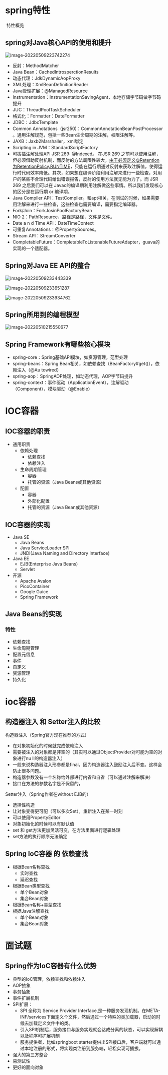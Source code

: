# spring特性

​	特性概览

## spring对Java核心API的使用和提升

![image-20220509223742274](./spring-core/image-20220509223742274.png)

- 反射：MethodMatcher
- Java Bean：CachedIntrosperctionResults
- 动态代理：JdkDynamicAopProxy  
- XML处理：XmlBeanDefinitionReader
- Java管理扩展：@ManagedResource
- Instrumentation：InstrumentationSavingAgent，本地存储字节码做字节码提升
- JUC：ThreadPoolTaskScheduler
- 格式化：Formatter：DateFormatter
- JDBC：JdbcTemplate
- Common Annotations（jsr250)：CommonAnnotationBeanPostProcessor 。通用注解规范，包括一些Bean生命周期的注解，权限注解等。
- JAXB：Jaxb2Marshaller，xml绑定
- Scripting in JVM：StandardScriptFactory
- 可拔插注解处理API JSR 269: @Indexed。
  在JSR 269 之前可以使用注解，但必须借助反射机制，而反射的方法局限性较大，由于必须定义@Retention为RetentionPolicy.RUNTIME，只能在运行期通过反射来获取注解值，使得运行时代码效率降低。其次，如果想在编译阶段利用注解来进行一些检查，对用户的某些不合理代码给出错误报告，反射的使用方法就无能为力了。而 JSR 269 之后我们可以在 Javac的编译期利用注解做这些事情。所以我们发现核心的区分是在运行期 or 编译期。
- Java Compiler API：TestCompiler。和apt相关，在测试的时候，如果需要用注解来进行一些检查，这些检查也需要编译，需要指定编译器。
- Fork/Join：ForkJosinPoolFactoryBean
- NIO 2：PathResource，路径是路径，文件是文件。
- Date a n d Time API：DateTimeContext
- 可重复Annotations：@PropertySources。
- Stream API：StreamConverter
- CompletableFuture：CompletableToListenableFutureAdapter，guava的实现的一个适配器。

## Spring对Java EE API的整合

![image-20220509233443339](./spring-core/image-20220509233443339.png)

![image-20220509233651287](./spring-core/image-20220509233651287.png)

![image-20220509233934762](./spring-core/image-20220509233934762.png)

## Spring所用到的编程模型

![image-20220510215550677](./spring-core/image-20220510215550677.png)

## Spring Framework有哪些核心模块

- spring-core：Spring基础API模块，如资源管理，范型处理
- spring-beans：Spring Bean相关，如依赖查找（BeanFactory#get()），依赖注入（@Au towired）
- spring-aop：SpringAOP处理，如动态代理，AOP字节码提升
- spring-context：事件驱动（ApplicationEvent），注解驱动（Component），模块驱动（@Enable）

# IOC容器

## IOC容器的职责

- 通用职责
  - 依赖处理
    - 依赖查找
    - 依赖注入
  - 生命周期管理
    - 容器
    - 托管的资源（Java Beans或其他资源）
  - 配置
    - 容器
    - 外部化配置
    - 托管的资源（Java Bean或其他资源）

## IOC容器的实现

- Java SE
  - Java Beans
  - Java ServiceLoader SPI
  - JNDI(Java Naming and Directory Interface)
- Java EE
  - EJB(Enterprise Java Beans)
  - Servlet
- 开源
  - Apache Avalon
  - PicoContainer
  - Google Guice
  - Spring Framework

## Java Beans的实现

### 特性

- 依赖查找
- 生命周期管理
- 配置元信息
- 事件
- 自定义
- 资源管理
- 持久化

# ioc容器

## 构造器注入 和 Setter注入的比较

构造器注入（Spring官方现在推荐的方式）

- 在对象初始化的时候就完成依赖注入
- 需要被注入的对象都是非空的（其实可以通过ObjectProvider对可能为空的对象进行nu ll的构造器注入）
- 一般来说构造器注入形参都是final，因为构造器注入鼓励注入后不变。这样会防止很多问题。
- 构造器参数没有一个名称给外部进行内省和自省（可以通过注解来解决）
- 接口在方法的参数名字是不保留的，

Setter注入（Spring作者在without EJB的）

- 选择性构造
- 让对象变得更可配（可以多次Set），重新注入在某一时刻
- 可以使用PropertyEditor
- 对象初始化的时候可以有默认值
- set 和 get方法更加灵活可变，在方法里面进行逻辑处理
- set方法的执行顺序无法确定

## Spring IoC容器 的 依赖查找

- 根据Bean名称查找
  - 实时查找
  - 延迟查找
- 根据Bean类型查找
  - 单个Bean对象
  - 集合Bean对象
- 根据Bean名称+类型查找
- 根据Java注解查找
  - 单个Bean对象
  - 集合Bean对象

# 面试题

## Spring作为IoC容器有什么优势

- 典型的IoC管理，依赖查找和依赖注入
- AOP抽象
- 事务抽象
- 事件扩展机制
- SPI扩展：
  - SPI 全称为 Service Provider Interface,是一种服务发现机制。在META-INF/services下面定义个文件，然后通过一个特殊的类加载器，启动的时候去加载定义文件中的类。
  - 引入SPI机制后，服务接口与服务实现就会达成分离的状态，可以实现解耦以及程序可扩展机制
  - 服务提供者，比如springboot starter提供出SPI接口后，客户端就可以通过本地注册的形式，将实现类注册到服务端，轻松实现可插拔。
- 强大的第三方整合
- 易测试性
- 更好的面向对象
